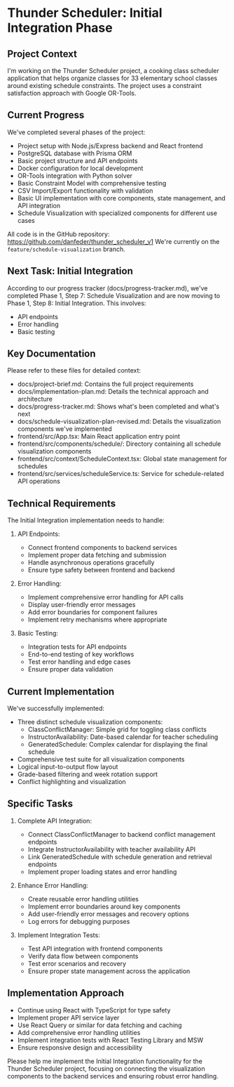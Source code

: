 # Thunder Scheduler: Initial Integration Phase

## Project Context
I'm working on the Thunder Scheduler project, a cooking class scheduler application that helps organize classes for 33 elementary school classes around existing schedule constraints. The project uses a constraint satisfaction approach with Google OR-Tools.

## Current Progress
We've completed several phases of the project:
- Project setup with Node.js/Express backend and React frontend
- PostgreSQL database with Prisma ORM
- Basic project structure and API endpoints
- Docker configuration for local development
- OR-Tools integration with Python solver
- Basic Constraint Model with comprehensive testing
- CSV Import/Export functionality with validation
- Basic UI implementation with core components, state management, and API integration
- Schedule Visualization with specialized components for different use cases

All code is in the GitHub repository: https://github.com/danfeder/thunder_scheduler_v1
We're currently on the `feature/schedule-visualization` branch.

## Next Task: Initial Integration
According to our progress tracker (docs/progress-tracker.md), we've completed Phase 1, Step 7: Schedule Visualization and are now moving to Phase 1, Step 8: Initial Integration. This involves:
- API endpoints
- Error handling
- Basic testing

## Key Documentation
Please refer to these files for detailed context:
- docs/project-brief.md: Contains the full project requirements
- docs/implementation-plan.md: Details the technical approach and architecture
- docs/progress-tracker.md: Shows what's been completed and what's next
- docs/schedule-visualization-plan-revised.md: Details the visualization components we've implemented
- frontend/src/App.tsx: Main React application entry point
- frontend/src/components/schedule/: Directory containing all schedule visualization components
- frontend/src/context/ScheduleContext.tsx: Global state management for schedules
- frontend/src/services/scheduleService.ts: Service for schedule-related API operations

## Technical Requirements
The Initial Integration implementation needs to handle:

1. API Endpoints:
   - Connect frontend components to backend services
   - Implement proper data fetching and submission
   - Handle asynchronous operations gracefully
   - Ensure type safety between frontend and backend

2. Error Handling:
   - Implement comprehensive error handling for API calls
   - Display user-friendly error messages
   - Add error boundaries for component failures
   - Implement retry mechanisms where appropriate

3. Basic Testing:
   - Integration tests for API endpoints
   - End-to-end testing of key workflows
   - Test error handling and edge cases
   - Ensure proper data validation

## Current Implementation
We've successfully implemented:
- Three distinct schedule visualization components:
  - ClassConflictManager: Simple grid for toggling class conflicts
  - InstructorAvailability: Date-based calendar for teacher scheduling
  - GeneratedSchedule: Complex calendar for displaying the final schedule
- Comprehensive test suite for all visualization components
- Logical input-to-output flow layout
- Grade-based filtering and week rotation support
- Conflict highlighting and visualization

## Specific Tasks
1. Complete API Integration:
   - Connect ClassConflictManager to backend conflict management endpoints
   - Integrate InstructorAvailability with teacher availability API
   - Link GeneratedSchedule with schedule generation and retrieval endpoints
   - Implement proper loading states and error handling

2. Enhance Error Handling:
   - Create reusable error handling utilities
   - Implement error boundaries around key components
   - Add user-friendly error messages and recovery options
   - Log errors for debugging purposes

3. Implement Integration Tests:
   - Test API integration with frontend components
   - Verify data flow between components
   - Test error scenarios and recovery
   - Ensure proper state management across the application

## Implementation Approach
- Continue using React with TypeScript for type safety
- Implement proper API service layer
- Use React Query or similar for data fetching and caching
- Add comprehensive error handling utilities
- Implement integration tests with React Testing Library and MSW
- Ensure responsive design and accessibility

Please help me implement the Initial Integration functionality for the Thunder Scheduler project, focusing on connecting the visualization components to the backend services and ensuring robust error handling.